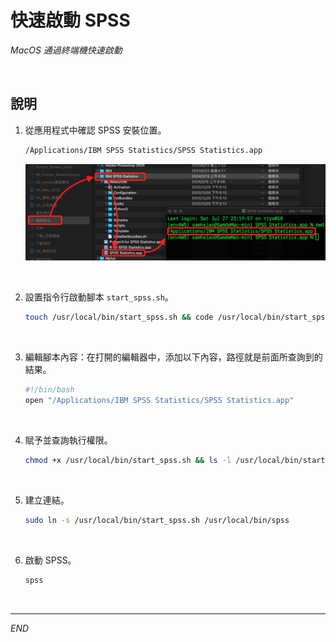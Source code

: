 # 快速啟動 SPSS

_MacOS 通過終端機快速啟動_

<br>

## 說明

1. 從應用程式中確認 SPSS 安裝位置。

    ```bash
    /Applications/IBM SPSS Statistics/SPSS Statistics.app
    ```

    ![](images/img_01.png)

<br>

2. 設置指令行啟動腳本 `start_spss.sh`。

    ```bash
    touch /usr/local/bin/start_spss.sh && code /usr/local/bin/start_spss.sh
    ```

<br>

3. 編輯腳本內容：在打開的編輯器中，添加以下內容，路徑就是前面所查詢到的結果。

    ```bash
    #!/bin/bash
    open "/Applications/IBM SPSS Statistics/SPSS Statistics.app"
    ```

<br>

4. 賦予並查詢執行權限。

    ```bash
    chmod +x /usr/local/bin/start_spss.sh && ls -l /usr/local/bin/start_spss.sh
    ```

<br>

5. 建立連結。

    ```bash
    sudo ln -s /usr/local/bin/start_spss.sh /usr/local/bin/spss
    ```

<br>

6. 啟動 SPSS。

    ```bash
    spss
    ```

<br>

___

_END_
